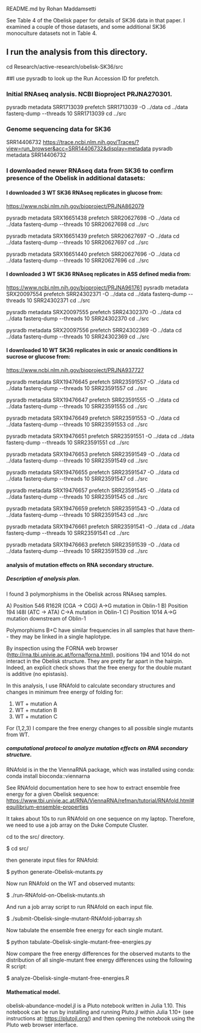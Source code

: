 README.md by Rohan Maddamsetti

See Table 4 of the Obelisk paper for details of SK36 data in that paper.
I examined a couple of those datasets, and some additional SK36 monoculture datasets not in Table 4.

## I run the analysis from this directory.
cd Research/active-research/obelisk-SK36/src

##I use pysradb to look up the Run Accession ID for prefetch.

### Initial RNAseq analysis. NCBI Bioproject PRJNA270301.
pysradb metadata SRR1713039
prefetch SRR1713039 -O ../data
cd ../data
fasterq-dump --threads 10 SRR1713039
cd ../src

### Genome sequencing data for SK36
SRR14406732
https://trace.ncbi.nlm.nih.gov/Traces/?view=run_browser&acc=SRR14406732&display=metadata
pysradb metadata SRR14406732


### I downloaded newer RNAseq data from SK36 to confirm presence of the Obelisk in additional datasets:

#### I downloaded 3 WT SK36 RNAseq replicates in glucose from:
https://www.ncbi.nlm.nih.gov/bioproject/PRJNA862079

pysradb metadata SRX16651438
prefetch SRR20627698 -O ../data
cd ../data
fasterq-dump --threads 10 SRR20627698
cd ../src

pysradb metadata SRX16651439
prefetch SRR20627697 -O ../data
cd ../data
fasterq-dump --threads 10 SRR20627697
cd ../src

pysradb metadata SRX16651440
prefetch SRR20627696 -O ../data
cd ../data
fasterq-dump --threads 10 SRR20627696
cd ../src

#### I downloaded 3 WT SK36 RNAseq replicates in ASS defined media from:
https://www.ncbi.nlm.nih.gov/bioproject/PRJNA961761
pysradb metadata SRX20097554
prefetch SRR24302371 -O ../data
cd ../data
fasterq-dump --threads 10 SRR24302371
cd ../src

pysradb metadata SRX20097555
prefetch SRR24302370 -O ../data
cd ../data
fasterq-dump --threads 10 SRR24302370
cd ../src

pysradb metadata SRX20097556
prefetch SRR24302369 -O ../data
cd ../data
fasterq-dump --threads 10 SRR24302369
cd ../src

#### I downloaded 10 WT SK36 replicates in oxic or anoxic conditions in sucrose or glucose from:
https://www.ncbi.nlm.nih.gov/bioproject/PRJNA937727

pysradb metadata SRX19476645
prefetch SRR23591557 -O ../data
cd ../data
fasterq-dump --threads 10 SRR23591557
cd ../src

pysradb metadata SRX19476647
prefetch SRR23591555 -O ../data
cd ../data
fasterq-dump --threads 10 SRR23591555
cd ../src

pysradb metadata SRX19476649
prefetch SRR23591553 -O ../data
cd ../data
fasterq-dump --threads 10 SRR23591553
cd ../src

pysradb metadata SRX19476651
prefetch SRR23591551 -O ../data
cd ../data
fasterq-dump --threads 10 SRR23591551
cd ../src

pysradb metadata SRX19476653
prefetch SRR23591549 -O ../data
cd ../data
fasterq-dump --threads 10 SRR23591549
cd ../src

pysradb metadata SRX19476655
prefetch SRR23591547 -O ../data
cd ../data
fasterq-dump --threads 10 SRR23591547
cd ../src

pysradb metadata SRX19476657
prefetch SRR23591545 -O ../data
cd ../data
fasterq-dump --threads 10 SRR23591545
cd ../src

pysradb metadata SRX19476659
prefetch SRR23591543 -O ../data
cd ../data
fasterq-dump --threads 10 SRR23591543
cd ../src

pysradb metadata SRX19476661
prefetch SRR23591541 -O ../data
cd ../data
fasterq-dump --threads 10 SRR23591541
cd ../src

pysradb metadata SRX19476663
prefetch SRR23591539 -O ../data
cd ../data
fasterq-dump --threads 10 SRR23591539
cd ../src


#### analysis of mutation effects on RNA secondary structure.

##### Description of analysis plan.

I found 3 polymorphisms in the Obelisk across RNAseq samples.

A) Position 546 R162R (CGA -> CGG) A->G mutation in Oblin-1
B) Position 194 I48I (ATC -> ATA) C->A mutation in Oblin-1
C) Position 1014 A->G mutation downstream of Oblin-1

Polymorphisms B+C have similar frequencies in all samples that have them--
they may be linked in a single haplotype.

By inspection using the FORNA web browser (http://rna.tbi.univie.ac.at/forna/forna.html),
positions 194 and 1014 do not interact in the Obelisk structure.
They are pretty far apart in the hairpin.
Indeed, an explicit check shows that the free energy for the double mutant is additive (no epistasis).

In this analysis, I use RNAfold to calculate secondary structures and changes in
minimum free energy of folding for:

1) WT + mutation A
2) WT + mutation B
3) WT + mutation C

For (1,2,3) I compare the free energy changes to all possible single mutants from WT.

##### computational protocol to analyze mutation effects on RNA secondary structure.

RNAfold is in the the ViennaRNA package, which was installed using conda:
conda install bioconda::viennarna

See RNAfold documentation here to see how to extract ensemble free energy for a given Obelisk sequence:
https://www.tbi.univie.ac.at/RNA/ViennaRNA/refman/tutorial/RNAfold.html#equilibrium-ensemble-properties

It takes about 10s to run RNAfold on one sequence on my laptop. Therefore, we need to use a job array
on the Duke Compute Cluster.

cd to the src/ directory.

$ cd src/

then generate input files for RNAfold:

$ python generate-Obelisk-mutants.py

Now run RNAfold on the WT and observed mutants:

$ ./run-RNAfold-on-Obelisk-mutants.sh

And run a job array script to run RNAfold on each input file.

$ ./submit-Obelisk-single-mutant-RNAfold-jobarray.sh

Now tabulate the ensemble free energy for each single mutant.

$ python tabulate-Obelisk-single-mutant-free-energies.py

Now compare the free energy differences for the observed mutants to the distribution
of all single-mutant free energy differences using the following R script:

$ analyze-Obelisk-single-mutant-free-energies.R

#### Mathematical model.

obelisk-abundance-model.jl is a Pluto notebook written in Julia 1.10.
This notebook can be run by installing and running Pluto.jl within Julia 1.10+ 
(see instructions at: https://plutojl.org/) and then opening the notebook using the
Pluto web browser interface. 

